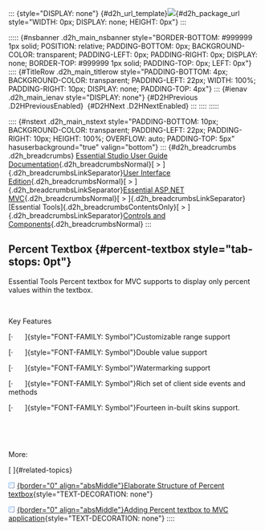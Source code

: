 ::: {style="DISPLAY: none"}
[](ms-xhelp:///?Id=d2h_url_template){#d2h_url_template}![](!package_url!){#d2h_package_url style="WIDTH: 0px; DISPLAY: none; HEIGHT: 0px"}
:::

::::: {#nsbanner .d2h_main_nsbanner style="BORDER-BOTTOM: #999999 1px solid; POSITION: relative; PADDING-BOTTOM: 0px; BACKGROUND-COLOR: transparent; PADDING-LEFT: 0px; PADDING-RIGHT: 0px; DISPLAY: none; BORDER-TOP: #999999 1px solid; PADDING-TOP: 0px; LEFT: 0px"}
:::: {#TitleRow .d2h_main_titlerow style="PADDING-BOTTOM: 4px; BACKGROUND-COLOR: transparent; PADDING-LEFT: 22px; WIDTH: 100%; PADDING-RIGHT: 10px; DISPLAY: none; PADDING-TOP: 4px"}
::: {#ienav .d2h_main_ienav style="DISPLAY: none"}
[](ms-xhelp:///?Id=261241fb-7363-4e50-8c94-27d2b4576e68){#D2HPrevious .D2HPreviousEnabled}  [](ms-xhelp:///?Id=ce88b161-072b-4c1f-b483-955ad477ddcb){#D2HNext .D2HNextEnabled}
:::
::::
:::::

:::: {#nstext .d2h_main_nstext style="PADDING-BOTTOM: 10px; BACKGROUND-COLOR: transparent; PADDING-LEFT: 22px; PADDING-RIGHT: 10px; HEIGHT: 100%; OVERFLOW: auto; PADDING-TOP: 5px" hasuserbackground="true" valign="bottom"}
::: {#d2h_breadcrumbs .d2h_breadcrumbs}
[Essential Studio User Guide Documentation](ms-xhelp:///?Id=12457748-09e3-4d74-a240-8e049cedf030){.d2h_breadcrumbsNormal}[ \> ]{.d2h_breadcrumbsLinkSeparator}[User Interface Edition](ms-xhelp:///?Id=c29296b7-531c-413b-a0ec-488ca1f7f669){.d2h_breadcrumbsNormal}[ \> ]{.d2h_breadcrumbsLinkSeparator}[Essential ASP.NET MVC](ms-xhelp:///?Id=4b14e7d1-65c4-4f67-b1aa-2c37709905a5){.d2h_breadcrumbsNormal}[ \> ]{.d2h_breadcrumbsLinkSeparator}[Essential Tools]{.d2h_breadcrumbsContentsOnly}[ \> ]{.d2h_breadcrumbsLinkSeparator}[Controls and Components](ms-xhelp:///?Id=f0af2fff-6f00-4ca4-85a6-54e41ac5dc96){.d2h_breadcrumbsNormal}
:::

## Percent Textbox {#percent-textbox style="tab-stops: 0pt"}

Essential Tools Percent textbox for MVC supports to display only percent values within the textbox.

 

Key Features

[·      ]{style="FONT-FAMILY: Symbol"}Customizable range support

[·      ]{style="FONT-FAMILY: Symbol"}Double value support

[·      ]{style="FONT-FAMILY: Symbol"}Watermarking support

[·      ]{style="FONT-FAMILY: Symbol"}Rich set of client side events and methods

[·      ]{style="FONT-FAMILY: Symbol"}Fourteen in-built skins support.

 

 

More:

[ ]{#related-topics}

[![](button.gif){border="0" align="absMiddle"}Elaborate Structure of Percent textbox](ms-xhelp:///?Id=ce88b161-072b-4c1f-b483-955ad477ddcb){style="TEXT-DECORATION: none"}

[![](button.gif){border="0" align="absMiddle"}Adding Percent textbox to MVC application](ms-xhelp:///?Id=02c36069-0500-4412-8f58-1a06d222fd53){style="TEXT-DECORATION: none"}
::::
